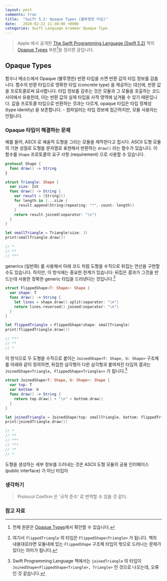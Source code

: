 ```yaml
---
layout: post
comments: true
title:  "Swift 5.2: Opaque Types (불투명한 타입)"
date:   2020-02-22 11:30:00 +0900
categories: Swift Language Grammar Opaque Type
---
```


> Apple 에서 공개한 [The Swift Programming Language (Swift 5.2)](https://docs.swift.org/swift-book/) 책의 [Opaque Types](https://docs.swift.org/swift-book/LanguageGuide/OpaqueTypes.html) 부분[^Opaque-Types]을 정리한 글입니다.

## Opaque Types

함수나 메소드에서 Opaque (불투명한) 반환 타입을 쓰면 반환 값의 타입 정보를 감춥니다. 함수의 반환 타입으로 명확한 타입 (concrete type) 을 제공하는 대신에, 반환 값을 프로토콜로써 묘사합니다. 타입 정보를 감추는 것은 모듈과 그 모듈을 호출하는 코드 사이에서 유용한데, 이는 반환 값의 실제 타입을 사적 영역에 남겨둘 수 있기 때문입니다. 값을 프로토콜 타입으로 반환하는 것과는 다르게, opaque 타입은 타입 정체성 (type identity) 을 보존합니다. - 컴파일러는 타입 정보에 접근하지만, 모듈 사용자는 안됩니다.


### Opaque 타입이 해결하는 문제

예를 들어, ASCII 로 예술적 도형을 그리는 모듈을 제작한다고 칩시다. ASCII 도형 모듈의 기본 성질로 도형을 문자열로 표현해서 반환하는 `draw()` 라는 함수가 있습니다. 이 함수를 `Shape` 프로토콜의 요구 사항 (requirement) 으로 사용할 수 있습니다.

```swift
protocol Shape {
  func draw() -> String
}

struct Triangle: Shape {
  var size: Int
  func draw() -> String {
    var result = [String]()
    for length in 1...size {
      result.append(String(repeating: "*", count: length))
    }
    return result.joined(separator: "\n")
  }
}

let smallTriangle = Triangle(size: 3)
print(smallTriangle.draw())

// *
// **
// ***
```

generics (일반화) 를 사용해서 아래 코드 처럼 도형을 수직으로 뒤집는 연산을 구현할 수도 있습니다. 하지만, 이 방식에는 중요한 한계가 있습니다: 뒤집은 결과가 그것을 만드는데 사용한 정확한 generic 타입을 드러낸다는 것입니다.[^flippedTriangle-Type]

```swift
struct FlippedShape<T: Shape>: Shape {
  var shape: T
  func draw() -> String {
    let lines = shape.draw().split(separator: "\n")
    return lines.reversed().joined(separator: "\n")
  }
}

let flippedTriangle = FlippedShape(shape: smallTriangle)
print(flippedTriangle.draw())

// ***
// **
// *
```

이 방식으로 두 도형을 수직으로 붙이는 `JoinedShape<T: Shape, U: Shape>` 구조체를 아래와 같이 정의하면, 뒤집힌 삼각형이 다른 삼각형과 붙여져진 타입의 결과는 `JoinedShape<Triangle, FlippedShape<Triangle>>` 가 됩니다.[^joinedTriangle-Type]

```swift
struct JoinedShape<T: Shape, U: Shape>: Shape {
  var top: T
  var bottom: U
  func draw() -> String {
    return top.draw() + "\n" + bottom.draw()
  }
}

let joinedTriangle = JoinedShape(top: smallTriangle, bottom: flippedTriangle)
print(joinedTriangle.draw())

// *
// **
// ***
// ***
// **
// *
```

도형을 생성하는 세부 정보를 드러내는 것은 ASCII 도형 모듈의 공용 인터페이스 (public interface) 가 아닌 타입이 

### 생각하기

> Protocol Confirm 은 '규칙 준수' 로 번역할 수 있을 것 같다.

### 참고 자료

[^Opaque-Types]: 전체 원문은 [Opaque Types](https://docs.swift.org/swift-book/LanguageGuide/OpaqueTypes.html)에서 확인할 수 있습니다.

[^flippedTriangle-Type]: 여기서 `flippedTriangle` 의 타입은 `FlippedShape<Triangle>` 가 됩니다. 책의 내용대로라면 모듈내에 있는 `FlippedShape` 구조체 타입이 밖으로 드러나는 문제가 있다는 의미가 됩니다.

[^joinedTriangle-Type]: Swift Programming Language 책에서는 `joinedTriangle` 의 타입이 `JoinedShape<FlippedShape<Triangle>, Triangle>` 인 것으로 나오는데, 오류인 것 같습니다.
